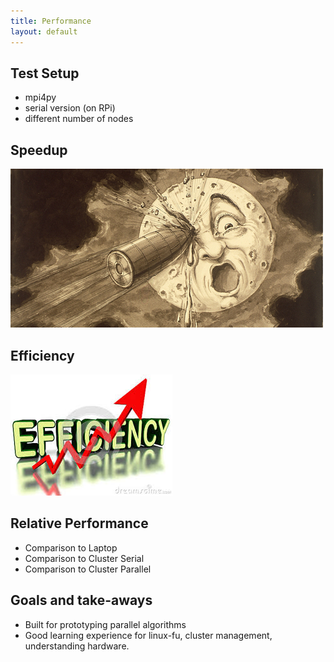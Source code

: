 ```yaml
---
title: Performance
layout: default
---
```


## Test Setup
- mpi4py
- serial version (on RPi)
- different number of nodes

## Speedup
![alt text](/images/moon.jpg "{{ site.baseurl }}/images/To the moon!")

## Efficiency
![alt text](/images/eff.jpg "{{ site.baseurl }}/images/Efficiency!")

## Relative Performance
- Comparison to Laptop
- Comparison to Cluster Serial
- Comparison to Cluster Parallel

## Goals and take-aways
- Built for prototyping parallel algorithms
- Good learning experience for linux-fu, cluster management, understanding hardware. 